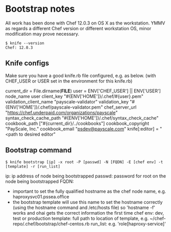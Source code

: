 Bootstrap notes
===============

All work has been done with Chef 12.0.3 on OS X as the workstation. YMMV as regards a
different Chef version or different workstation OS, minor modification may prove necessary.

```
$ knife --version
Chef: 12.0.3
```

Knife configs
-------------
Make sure you have a good knife.rb file configured, e.g. as below.
(with CHEF_USER or USER set in the environment for this knife.rb)

current_dir = File.dirname(__FILE__)
user = ENV['CHEF_USER'] || ENV['USER']
node_name                user
client_key               "#{ENV['HOME']}/.chef/#{user}.pem"
validation_client_name   "payscale-validator"
validation_key           "#{ENV['HOME']}/.chef/payscale-validator.pem"
chef_server_url          "https://chef.underpaid.com/organizations/payscale"
syntax_check_cache_path  "#{ENV['HOME']}/.chef/syntax_check_cache"
cookbook_path            ["#{current_dir}/../cookbooks"]
cookbook_copyright        "PayScale, Inc."
cookbook_email            "psdev@payscale.com"
knife[:editor] =          "<path to desired editor"

Bootstrap command
-----------------
```
$ knife bootstrap [ip] -x root -P [passwd] -N [FQDN] -E [chef env] -t [template] -r [run_list]
```

ip:       ip address of node being bootstrapped
passwd:   password for root on the node being bootstrapped
FQDN:   
* important to set the fully qualified hostname as the chef node name, e.g.  haproxysvc01.pssea.office
* the bootstrap template will use this name to set the hostname correctly (using the hostname 
  command and /etc/hosts file) so 'hostname -f' works and ohai gets the correct information the 
  first time
chef env: dev, test or production
template: full path to location of template, e.g. ~/chef-repo/.chef/bootstrap/chef-centos.rb
run_list: e.g. 'role[haproxy-service]'
